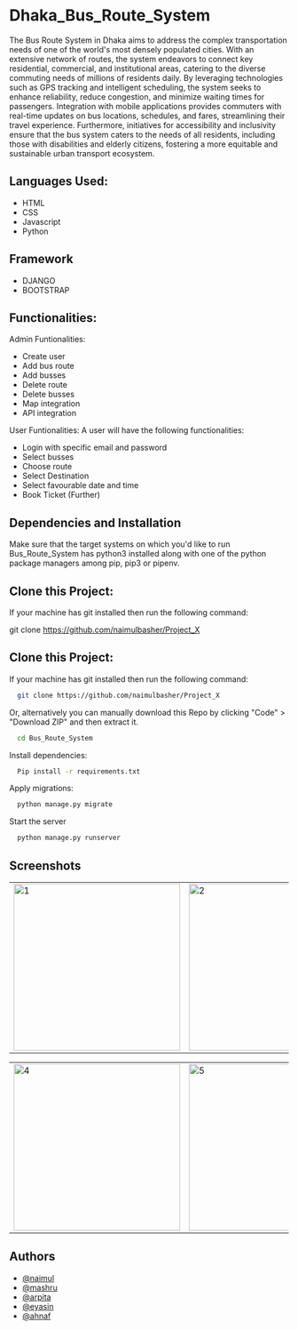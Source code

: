 # Dhaka_Bus_Route_System

The Bus Route System in Dhaka aims to address the complex transportation needs of one of the world's most densely populated cities. With an extensive network of routes, the system endeavors to connect key residential, commercial, and institutional areas, catering to the diverse commuting needs of millions of residents daily. By leveraging technologies such as GPS tracking and intelligent scheduling, the system seeks to enhance reliability, reduce congestion, and minimize waiting times for passengers. Integration with mobile applications provides commuters with real-time updates on bus locations, schedules, and fares, streamlining their travel experience. Furthermore, initiatives for accessibility and inclusivity ensure that the bus system caters to the needs of all residents, including those with disabilities and elderly citizens, fostering a more equitable and sustainable urban transport ecosystem.


## Languages Used:

- HTML
- CSS
- Javascript
- Python
    
## Framework

- DJANGO
- BOOTSTRAP

## Functionalities:

Admin Funtionalities:
- Create user
- Add bus route
- Add busses
- Delete route
- Delete busses
- Map integration
- API integration

User Funtionalities:
A user will have the following functionalities:

- Login with specific email and password
- Select busses
- Choose route
- Select Destination
- Select favourable date and time
- Book Ticket (Further)

## Dependencies and Installation

Make sure that the target systems on which you'd like to run Bus_Route_System has python3 installed along with one of the python package managers among pip, pip3 or pipenv.


## Clone this Project:

If your machine has git installed then run the following command:

git clone https://github.com/naimulbasher/Project_X


## Clone this Project:

If your machine has git installed then run the following command:

```bash
  git clone https://github.com/naimulbasher/Project_X
```

Or, alternatively you can manually download this Repo by clicking "Code" > "Download ZIP" and then extract it.

```bash
  cd Bus_Route_System
```

Install dependencies:

```bash
  Pip install -r requirements.txt
```
Apply migrations:

```bash
  python manage.py migrate
```

Start the server

```bash
  python manage.py runserver
```

## Screenshots

<table>
  <tr>
    <td><img src="https://github.com/naimulbasher/Project_X/assets/86768651/3bc1dd78-0c5a-47bc-89ff-a37c90c30ff6" alt="1" width="300"/></td>
    <td><img src="https://github.com/naimulbasher/Project_X/assets/86768651/d46ec3a5-b76f-4bc3-9e4c-0dafea49c4d2" alt="2" width="300"/></td>
    <td><img src="https://github.com/naimulbasher/Project_X/assets/86768651/fab816f7-98b7-4985-8031-8b295dde5c26" alt="3" width="300"/></td>
  </tr>
</table>
<table>
  <tr>
    <td><img src="https://github.com/naimulbasher/Project_X/assets/86768651/4e26bf83-b9a7-4f33-a536-8c59bf90baea" alt="4" width="300"/></td>
    <td><img src="https://github.com/naimulbasher/Project_X/assets/86768651/f8d77739-2486-4876-8bb0-a5ec12ab4042" alt="5" width="300"/></td>
</table>

## Authors

- [@naimul](https://github.com/naimulbasher)
- [@mashru](https://github.com/Mashruuu)
- [@arpita](https://github.com/Arpitadebnath408)
- [@eyasin](https://github.com/easajib43)
- [@ahnaf](https://github.com/tahmidf99)












